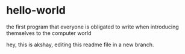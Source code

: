 # hello-world
the first program that everyone is obligated to write when introducing themselves to the computer world

hey, this is akshay, editing this readme file in a new branch.
